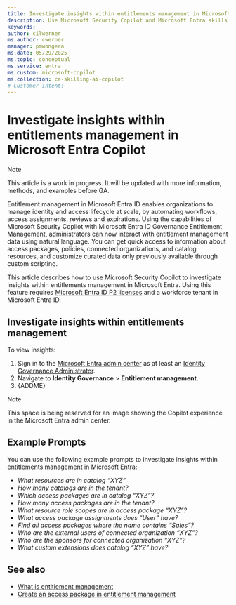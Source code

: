 ```yaml
---
title: Investigate insights within entitlements management in Microsoft Entra Copilot
description: Use Microsoft Security Copilot and Microsoft Entra skills to quickly investigate identity-based security incident.
keywords:
author: cilwerner
ms.author: cwerner
manager: pmwongera
ms.date: 05/29/2025
ms.topic: conceptual
ms.service: entra
ms.custom: microsoft-copilot
ms.collection: ce-skilling-ai-copilot
# Customer intent: 
---
```


# Investigate insights within entitlements management in Microsoft Entra Copilot

> [!NOTE]
> 
> This article is a work in progress. It will be updated with more information, methods, and examples before GA.

Entitlement management in Microsoft Entra ID enables organizations to manage identity and access lifecycle at scale, by automating workflows, access assignments, reviews and expirations. Using the capabilities of Microsoft Security Copilot with Microsoft Entra ID Governance Entitlement Management, administrators can now interact with entitlement management data using natural language. You can get quick access to information about access packages, policies, connected organizations, and catalog resources, and customize curated data only previously available through custom scripting.

This article describes how to use Microsoft Security Copilot to investigate insights within entitlements management in Microsoft Entra. Using this feature requires [Microsoft Entra ID P2 licenses](/entra/id-governance/entitlement-management/overview#license-requirements) and a workforce tenant in Microsoft Entra ID.

## Investigate insights within entitlements management
 
To view insights:

1. Sign in to the [Microsoft Entra admin center](https://entra.microsoft.com/) as at least an [Identity Governance Administrator](/entra/identity/role-based-access-control/permissions-reference#identity-governance-administrator).
1. Navigate to **Identity Governance** > **Entitlement management**.
1. {ADDME}

> [!NOTE]
> This space is being reserved for an image showing the Copilot experience in the Microsoft Entra admin center.

## Example Prompts

You can use the following example prompts to investigate insights within entitlements management in Microsoft Entra:

* *What resources are in catalog “XYZ”*
* *How many catalogs are in the tenant?*
* *Which access packages are in catalog “XYZ”?*
* *How many access packages are in the tenant?*
* *What resource role scopes are in access package “XYZ”?*
* *What access package assignments does “User” have?*
* *Find all access packages where the name contains “Sales”?*
* *Who are the external users of connected organization “XYZ”?*
* *Who are the sponsors for connected organization “XYZ”?*
* *What custom extensions does catalog “XYZ” have?*

## See also

- [What is entitlement management](/entra/id-governance/entitlement-management-overview)
- [Create an access package in entitlement management](/entra/id-governance/entitlement-management-access-package-create)